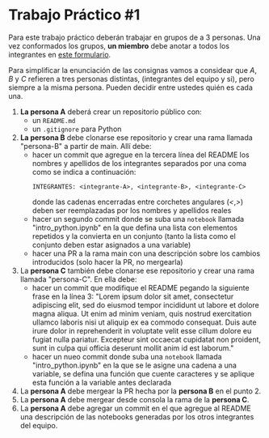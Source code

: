 # Trabajo Práctico #1

Para este trabajo práctico deberán trabajar en grupos de a 3 personas. Una vez conformados los grupos, **un miembro** debe anotar a todos los integrantes en [este formulario](https://forms.gle/ypXstqEBqJCwnxXg7).

Para simplificar la enunciación de las consignas vamos a considear que _A_, _B_ y _C_ refieren a tres personas distintas, (integrantes del equipo y si), pero siempre a la misma persona. Pueden decidir entre ustedes quién es cada una.

1. **La persona A** deberá crear un repositorio público con:
   - un `README.md`
   - un `.gitignore` para Python
2. **La persona B** debe clonarse ese repositorio y crear una rama llamada "persona-B" a partir de main. Allí debe:
   - hacer un commit que agregue en la tercera línea del README los nombres y apellidos de los integrantes separados por una coma como se indica a continuación:
        ```
        INTEGRANTES: <integrante-A>, <integrante-B>, <integrante-C>
        ```
        donde las cadenas encerradas entre corchetes angulares (_<_,_>_) deben ser reemplazadas por los nombres y apellidos reales
   - hacer un segundo commit donde se suba una `notebook` llamada "intro_python.ipynb" en la que defina una lista con elementos repetidos y la convierta en un conjunto (tanto la lista como el conjunto deben estar asignados a una variable)
   - hacer una PR a la rama main con una descripción sobre los cambios introducidos (solo hacer la PR, no mergearla)
3. La **persona C** también debe clonarse ese repositorio y crear una rama llamada "persona-C". En ella debe:
    - hacer un commit que modifique el README pegando la siguiente frase en la línea 3: "Lorem ipsum dolor sit amet, consectetur adipiscing elit, sed do eiusmod tempor incididunt ut labore et dolore magna aliqua. Ut enim ad minim veniam, quis nostrud exercitation ullamco laboris nisi ut aliquip ex ea commodo consequat. Duis aute irure dolor in reprehenderit in voluptate velit esse cillum dolore eu fugiat nulla pariatur. Excepteur sint occaecat cupidatat non proident, sunt in culpa qui officia deserunt mollit anim id est laborum."
    - hacer un nueo commit donde suba una `notebook` llamada "intro_python.ipynb" en la que se le asigne una cadena a una variable, se defina una función que cuente caracteres y se aplique esta función a la variable antes declarada
4. La **persona A** debe mergear la PR hecha por la **persona B** en el punto 2.
5. La **persona A** debe mergear desde consola la rama de la **persona C**.
6. La **persona A** debe agregar un commit en el que agregue al README una descripción de las notebooks generadas por los otros integrantes del equipo.